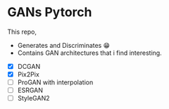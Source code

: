 # GANs Pytorch

This repo, 
- Generates and Discriminates :grin:
- Contains GAN architectures that i find interesting.

- [x] DCGAN
- [x] Pix2Pix
- [ ] ProGAN with interpolation
- [ ] ESRGAN
- [ ] StyleGAN2
